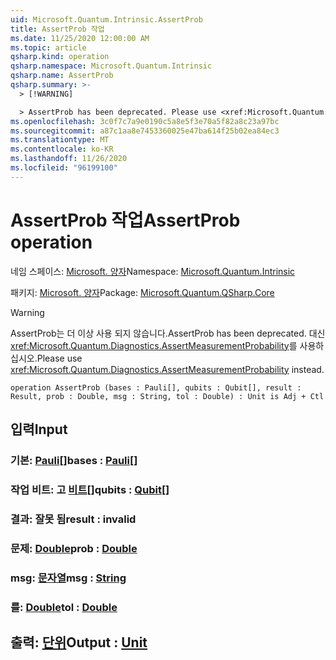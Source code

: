 ```yaml
---
uid: Microsoft.Quantum.Intrinsic.AssertProb
title: AssertProb 작업
ms.date: 11/25/2020 12:00:00 AM
ms.topic: article
qsharp.kind: operation
qsharp.namespace: Microsoft.Quantum.Intrinsic
qsharp.name: AssertProb
qsharp.summary: >-
  > [!WARNING]

  > AssertProb has been deprecated. Please use <xref:Microsoft.Quantum.Diagnostics.AssertMeasurementProbability> instead.
ms.openlocfilehash: 3c0f7c7a9e0190c5a8e5f3e70a5f82a8c23a97bc
ms.sourcegitcommit: a87c1aa8e7453360025e47ba614f25b02ea84ec3
ms.translationtype: MT
ms.contentlocale: ko-KR
ms.lasthandoff: 11/26/2020
ms.locfileid: "96199100"
---
```

# <a name="assertprob-operation"></a><span data-ttu-id="cd670-102">AssertProb 작업</span><span class="sxs-lookup"><span data-stu-id="cd670-102">AssertProb operation</span></span>

<span data-ttu-id="cd670-103">네임 스페이스: [Microsoft. 양자](xref:Microsoft.Quantum.Intrinsic)</span><span class="sxs-lookup"><span data-stu-id="cd670-103">Namespace: [Microsoft.Quantum.Intrinsic](xref:Microsoft.Quantum.Intrinsic)</span></span>

<span data-ttu-id="cd670-104">패키지: [Microsoft. 양자](https://nuget.org/packages/Microsoft.Quantum.QSharp.Core)</span><span class="sxs-lookup"><span data-stu-id="cd670-104">Package: [Microsoft.Quantum.QSharp.Core](https://nuget.org/packages/Microsoft.Quantum.QSharp.Core)</span></span>


> [!WARNING]
> <span data-ttu-id="cd670-105">AssertProb는 더 이상 사용 되지 않습니다.</span><span class="sxs-lookup"><span data-stu-id="cd670-105">AssertProb has been deprecated.</span></span> <span data-ttu-id="cd670-106">대신 <xref:Microsoft.Quantum.Diagnostics.AssertMeasurementProbability>를 사용하십시오.</span><span class="sxs-lookup"><span data-stu-id="cd670-106">Please use <xref:Microsoft.Quantum.Diagnostics.AssertMeasurementProbability> instead.</span></span>



```qsharp
operation AssertProb (bases : Pauli[], qubits : Qubit[], result : Result, prob : Double, msg : String, tol : Double) : Unit is Adj + Ctl
```


## <a name="input"></a><span data-ttu-id="cd670-107">입력</span><span class="sxs-lookup"><span data-stu-id="cd670-107">Input</span></span>

### <a name="bases--pauli"></a><span data-ttu-id="cd670-108">기본: [Pauli](xref:microsoft.quantum.lang-ref.pauli)[]</span><span class="sxs-lookup"><span data-stu-id="cd670-108">bases : [Pauli](xref:microsoft.quantum.lang-ref.pauli)[]</span></span>




### <a name="qubits--qubit"></a><span data-ttu-id="cd670-109">작업 비트: 고 [비트](xref:microsoft.quantum.lang-ref.qubit)[]</span><span class="sxs-lookup"><span data-stu-id="cd670-109">qubits : [Qubit](xref:microsoft.quantum.lang-ref.qubit)[]</span></span>




### <a name="result--__invalidresult__"></a><span data-ttu-id="cd670-110">결과: __잘못 <Result> 됨__</span><span class="sxs-lookup"><span data-stu-id="cd670-110">result : __invalid<Result>__</span></span>




### <a name="prob--double"></a><span data-ttu-id="cd670-111">문제: [Double](xref:microsoft.quantum.lang-ref.double)</span><span class="sxs-lookup"><span data-stu-id="cd670-111">prob : [Double](xref:microsoft.quantum.lang-ref.double)</span></span>




### <a name="msg--string"></a><span data-ttu-id="cd670-112">msg: [문자열](xref:microsoft.quantum.lang-ref.string)</span><span class="sxs-lookup"><span data-stu-id="cd670-112">msg : [String](xref:microsoft.quantum.lang-ref.string)</span></span>




### <a name="tol--double"></a><span data-ttu-id="cd670-113">를: [Double](xref:microsoft.quantum.lang-ref.double)</span><span class="sxs-lookup"><span data-stu-id="cd670-113">tol : [Double](xref:microsoft.quantum.lang-ref.double)</span></span>





## <a name="output--unit"></a><span data-ttu-id="cd670-114">출력: [단위](xref:microsoft.quantum.lang-ref.unit)</span><span class="sxs-lookup"><span data-stu-id="cd670-114">Output : [Unit](xref:microsoft.quantum.lang-ref.unit)</span></span>

